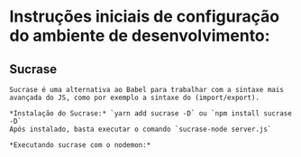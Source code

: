 # Instruções iniciais de configuração do ambiente de desenvolvimento:
  ## Sucrase
    Sucrase é uma alternativa ao Babel para trabalhar com a sintaxe mais
    avançada do JS, como por exemplo a sintaxe do (import/export).

    *Instalação do Sucrase:* `yarn add sucrase -D` ou `npm install sucrase -D`
    Após instalado, basta executar o comando `sucrase-node server.js`

    *Executando sucrase com o nodemon:* 


    